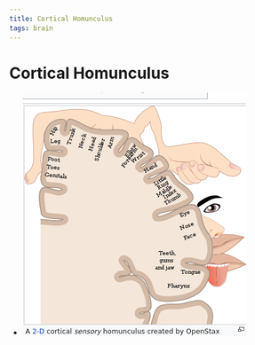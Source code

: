 ```yaml
---
title: Cortical Homunculus
tags: brain
---
```


# Cortical Homunculus
- ![im](assets/Pasted%20Image%2020220509154234.png)












































































